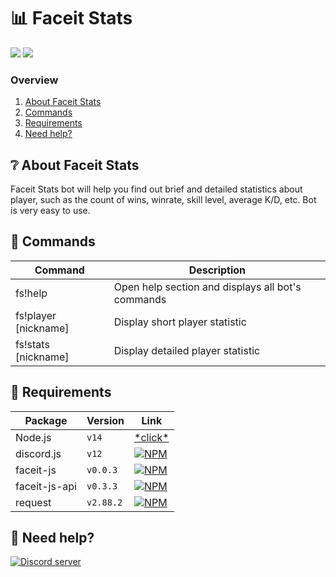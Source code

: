 # 📊 Faceit Stats
<a href="https://discord.com/api/oauth2/authorize?client_id=852565844529381397&permissions=2048&scope=bot"><img src="https://img.shields.io/static/v1?label=Invite%20Me&message=Faceit%20Stats%232442&plastic&color=7289DA&logo=discord"></a>
<a href="https://discord.gg/pfdcgJs7TE"><img src="https://img.shields.io/static/v1?label=Support%20Server&message=Join&plastic&color=7289DA&logo=discord"></a>

### Overview
1. [About Faceit Stats](https://github.com/itzme1on/faceitstats#about-faceit-stats)
2. [Commands](https://github.com/itzme1on/faceitstats#-commands)
3. [Requirements](https://github.com/itzme1on/faceitstats#-requirements)
4. [Need help?](https://github.com/itzme1on/faceitstats#-need-help)

## ❔ About Faceit Stats 
Faceit Stats bot will help you find out brief and detailed statistics about player, such as the count of wins, winrate, skill level, average K/D, etc. Bot is very easy to use. 

## 💬 Commands
Command | Description
------------ | -------------
fs!help | Open help section and displays all bot's commands
fs!player \[nickname\] | Display short player statistic
fs!stats \[nickname\] | Display detailed player statistic

## 🧾 Requirements
Package | Version | Link
------------ | ------------- | -------------
Node.js | `v14` | [\*click*](https://nodejs.org/en/)
discord.js | `v12` | [![NPM](https://nodei.co/npm/discord.js.png)](https://nodei.co/npm/discord.js/)
faceit-js | `v0.0.3` | [![NPM](https://nodei.co/npm/faceit-js.png)](https://nodei.co/npm/faceit-js/)
faceit-js-api | `v0.3.3` | [![NPM](https://nodei.co/npm/faceit-js-api.png)](https://nodei.co/npm/faceit-js-api/)
request | `v2.88.2` | [![NPM](https://nodei.co/npm/request.png)](https://nodei.co/npm/request/)

## 🎫 Need help?
<p align="left">
  <a href="https://discord.gg/pfdcgJs7TE"><img src="https://discord.com/api/guilds/780511323715928155/widget.png?style=banner2" alt="Discord server"></a>
</p>
